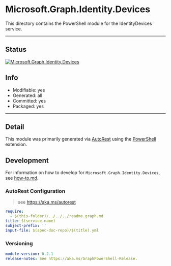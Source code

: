 <!-- region Generated -->
# Microsoft.Graph.Identity.Devices
This directory contains the PowerShell module for the IdentityDevices service.

---
## Status
[![Microsoft.Graph.Identity.Devices](https://img.shields.io/powershellgallery/v/Microsoft.Graph.Identity.Devices.svg?style=flat-square&label=Microsoft.Graph.Identity.Devices "Microsoft.Graph.Identity.Devices")](https://www.powershellgallery.com/packages/Microsoft.Graph.Identity.Devices/)

## Info
- Modifiable: yes
- Generated: all
- Committed: yes
- Packaged: yes

---
## Detail
This module was primarily generated via [AutoRest](https://github.com/Azure/autorest) using the [PowerShell](https://github.com/Azure/autorest.powershell) extension.

## Development
For information on how to develop for `Microsoft.Graph.Identity.Devices`, see [how-to.md](how-to.md).
<!-- endregion -->

### AutoRest Configuration

> see https://aka.ms/autorest

``` yaml
require:
  - $(this-folder)/../../../readme.graph.md
title: $(service-name)
subject-prefix: ''
input-file: $(spec-doc-repo)/$(title).yml
```
### Versioning

``` yaml
module-version: 0.2.1
release-notes: See https://aka.ms/GraphPowerShell-Release.
```
